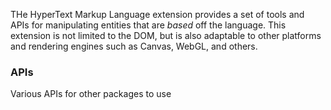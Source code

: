 THe HyperText Markup Language extension provides a set of tools and APIs
for manipulating entities that are *based* off the language. This extension
is not limited to the DOM, but is also adaptable to other platforms and rendering
engines such as Canvas, WebGL, and others. 


 ### APIs

 Various APIs for other packages to use


 ####